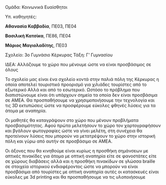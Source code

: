 Ομάδα: Κοινωνικά Ευαίσθητοι

Υπ. καθηγητές: 

**Αθανασία Καββαδία**, ΠΕ03, ΠΕ04

**Βασιλική Κατσίκα**, ΠΕ86, ΠΕ04

**Μάριος Μαγιολαδίτης**, ΠΕ03

Σχολείο: 3ο Γυμνάσιο Κέρκυρας
Τάξη: Γ’ Γυμνασίου

ΙΔΕΑ: Αλλάζουμε το χώρο που μένουμε ώστε να είναι προσβάσιμος σε όλους

Το σχολείο μας είναι ένα σχολείο κοντά στην παλιά πόλη της Κέρκυρας η οποία αποτελεί τουριστικό προορισμό για χιλιάδες τουρίστες από το εξωτερικό Αλλά και από το εσωτερικό. Ωστόσο το πρόβλημα που διαπιστώνουμε είναι ότι υπάρχουν σημεία τα οποία δεν είναι προσβάσιμα σε ΑΜΕΑ. Θα προσπαθήσουμε να χρησιμοποιήσουμε την τεχνολογία και τις 3D εκτυπώσεις ώστε να προσφέρουμε εύκολες φθηνές λύσεις για τα άτομα με αναπηρία.

Οι μαθητές θα καταγράψουν στο χώρο που μένουν προβλήματα προσβασιμότητας. Αφού πρώτα μελετήσουν το χώρο τον χαρτογραφήσουν και βγάλουν φωτογραφίες ώστε να γίνει μελέτη, στη συνέχεια θα προτείνουν λύσεις που μπορούν να μετατρέψουν το χώρο στην ιστορική πόλη και γύρω από αυτήν σε προσβάσιμο σε ΑΜΕΑ.

Οι άξονες που θα κινηθούμε είναι κυρίως η προσθήκη σημάνσεων με απτικές πινακίδες για άτομα με οπτική αναπηρία είτε σε φανοστάτες είτε σε χώρους διαβάσεις αλλά και η προσθήκη πινακίδων σε γλώσσα braille σε στοιχεία ιστορικού ενδιαφέροντος ώστε να μπορούν να είναι προσβάσιμα από τουρίστες με οπτική αναπηρία αυτές οι κατασκευές είναι εύκολες με 3d printing και θα προσπαθήσουμε να τις υλοποιήσουμε
